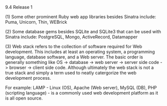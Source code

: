9.4 Release 1

(1) 
Some other prominent Ruby web app libraries besides Sinatra include: Puma, Unicorn, Thin, WEBrick

(2)
Some database gems besides SQLite and SQLite3 that can be used with Sinatra include: PostgreSQL, Mongo, ActiveRecord, Datamapper

(3)
Web stack refers to the collection of software required for Web development. This includes at least an operating system, a programming language, database software, and a Web server. The basic order is generally something like OS -> database -> web server -> server side code -> browser -> client side code. Although ultimately the web stack is not a true stack and simply a term used to neatly catergorize the web development process.

For example: LAMP - Linux (OS), Apache (Web server), MySQL (DB), PHP (scripting language) - is a commonly used web development platform as it is all open source.